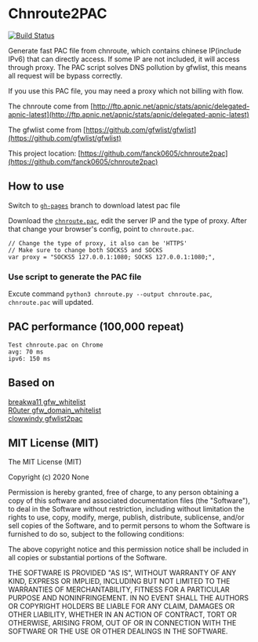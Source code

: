 # Chnroute2PAC

[![Build Status](https://travis-ci.org/fanck0605/chnroute2pac.svg?branch=master)](https://travis-ci.org/fanck0605/chnroute2pac)

Generate fast PAC file from chnroute, which contains chinese IP(include IPv6)
that can directly access. If some IP are not included, it will access through
proxy. The PAC script solves DNS pollution by gfwlist, this means all request
will be bypass correctly.

If you use this PAC file, you may need a proxy which not billing with flow.

The chnroute come from [http://ftp.apnic.net/apnic/stats/apnic/delegated-apnic-latest](http://ftp.apnic.net/apnic/stats/apnic/delegated-apnic-latest)

The gfwlist come from [https://github.com/gfwlist/gfwlist](https://github.com/gfwlist/gfwlist)

This project location: [https://github.com/fanck0605/chnroute2pac](https://github.com/fanck0605/chnroute2pac)

## How to use

Switch to [`gh-pages`](https://github.com/fanck0605/chnroute2pac/tree/gh-pages)
branch to download latest pac file

Download the [`chnroute.pac`](https://raw.githubusercontent.com/fanck0605/chnroute2pac/gh-pages/chnroute.pac),
edit the server IP and the type of proxy. After that change your browser's config,
point to `chnroute.pac`.

    // Change the type of proxy, it also can be 'HTTPS'
    // Make sure to change both SOCKS5 and SOCKS
    var proxy = "SOCKS5 127.0.0.1:1080; SOCKS 127.0.0.1:1080;",

### Use script to generate the PAC file

Excute command `python3 chnroute.py --output chnroute.pac`, `chnroute.pac` will
updated.

## PAC performance (100,000 repeat)

    Test chnroute.pac on Chrome
    avg: 70 ms
    ipv6: 150 ms

## Based on

[breakwa11 gfw_whitelist](https://github.com/breakwa11/gfw_whitelist)  
[R0uter gfw_domain_whitelist](https://github.com/R0uter/gfw_domain_whitelist)  
[clowwindy gfwlist2pac](https://github.com/clowwindy/gfwlist2pac)

## MIT License (MIT)

The MIT License (MIT)

Copyright (c) 2020 None

Permission is hereby granted, free of charge, to any person obtaining a copy
of this software and associated documentation files (the "Software"), to deal
in the Software without restriction, including without limitation the rights
to use, copy, modify, merge, publish, distribute, sublicense, and/or sell
copies of the Software, and to permit persons to whom the Software is
furnished to do so, subject to the following conditions:

The above copyright notice and this permission notice shall be included in all
copies or substantial portions of the Software.

THE SOFTWARE IS PROVIDED "AS IS", WITHOUT WARRANTY OF ANY KIND, EXPRESS OR
IMPLIED, INCLUDING BUT NOT LIMITED TO THE WARRANTIES OF MERCHANTABILITY,
FITNESS FOR A PARTICULAR PURPOSE AND NONINFRINGEMENT. IN NO EVENT SHALL THE
AUTHORS OR COPYRIGHT HOLDERS BE LIABLE FOR ANY CLAIM, DAMAGES OR OTHER
LIABILITY, WHETHER IN AN ACTION OF CONTRACT, TORT OR OTHERWISE, ARISING FROM,
OUT OF OR IN CONNECTION WITH THE SOFTWARE OR THE USE OR OTHER DEALINGS IN THE
SOFTWARE.
